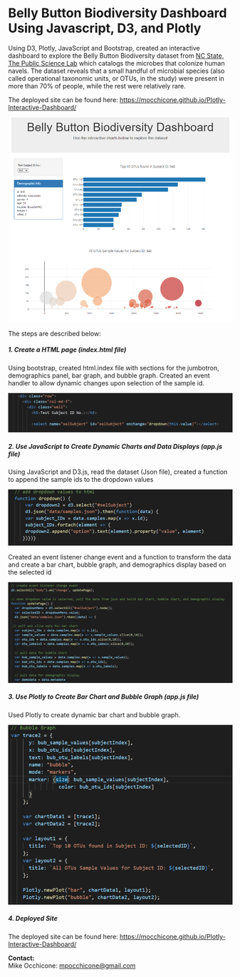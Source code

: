 # **Belly Button Biodiversity Dashboard Using Javascript, D3, and Plotly**

Using D3, Plotly, JavaScript and Bootstrap, created an interactive dashboard to explore the Belly Button Biodiversity dataset from [NC State, The Public Science Lab](http://robdunnlab.com/projects/belly-button-biodiversity/) which catalogs the microbes that colonize human navels. The dataset reveals that a small handful of microbial species (also called operational taxonomic units, or OTUs, in the study) were present in more than 70% of people, while the rest were relatively rare.

The deployed site can be found here: https://mocchicone.github.io/Plotly-Interactive-Dashboard/

![Deployed Site](https://github.com/mocchicone/Plotly-Interactive-Dashboard/blob/master/Images/deployed_site.PNG)

The steps are described below:

##### 1. Create a HTML page (index.html file)

  Using bootstrap, created html.index file with sections for the jumbotron, demographics panel, bar graph, and bubble graph.  Created an event handler to allow dynamic changes upon selection of the sample id.   
 
 ![HTML Event Handler](https://github.com/mocchicone/Plotly-Interactive-Dashboard/blob/master/Images/html_event_handler.PNG)
  
##### 2. Use JavaScript to Create Dynamic Charts and Data Displays (app.js file)  
  
  Using JavaScript and D3.js, read the dataset (Json file), created a function to append the sample ids to the dropdown values
  
  ![Adding the Dropdown Values](https://github.com/mocchicone/Plotly-Interactive-Dashboard/blob/master/Images/js_adding_dropdown_values.PNG)
  
  Created an event listener change event and a function to transform the data and create a bar chart, bubble graph, and demographics display based on the selected id

  ![Data Transformation](https://github.com/mocchicone/Plotly-Interactive-Dashboard/blob/master/Images/js_data_extraction_and_transformation.PNG)
  
##### 3. Use Plotly to Create Bar Chart and Bubble Graph (app.js file)  
  Used Plotly to create dynamic bar chart and bubble graph.
  
   ![Plotly Chart and Graph](https://github.com/mocchicone/Plotly-Interactive-Dashboard/blob/master/Images/plotly_chart_and_graph.PNG)
  
##### 4. Deployed Site
  
  The deployed site can be found here: https://mocchicone.github.io/Plotly-Interactive-Dashboard/

**Contact:**   
Mike Occhicone: mpocchicone@gmail.com  
